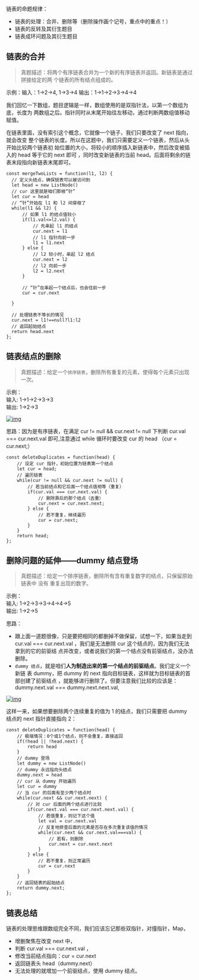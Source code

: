 链表的命题规律：

- 链表的处理：合并、删除等（删除操作画个记号，重点中的重点！）
- 链表的反转及其衍生题目
- 链表成环问题及其衍生题目

## 链表的合并

> 真题描述：将两个有序链表合并为一个新的有序链表并返回。新链表是通过拼接给定的两
> 个链表的所有结点组成的。

示例：输入：1->2->4, 1->3->4 输出：1->1->2->3->4->4

我们回忆一下数组，题目逻辑是一样，数组使用的是双指针法，以第一个数组为底，长度为
两数组之后。指针同时从末尾开始往左移动，通过判断两数组值移动赋值。

在链表里面，没有索引这个概念，它就像一个链子，我们只要改变了 next 指向，就会改变
整个链表的长度。所以在这题中，我们只需要定义一个链表，然后从头开始比较两个链表初
始位置的大小，将较小的顺序插入新链表中，然后改变被插入的 head 等于它的 next 即可
，同时改变新链表的当前 head。后面将剩余的链表末段指向新链表末尾即可。

```
const mergeTwoLists = function(l1, l2) {
  // 定义头结点，确保链表可以被访问到
  let head = new ListNode()
  // cur 这里就是咱们那根“针”
  let cur = head
  // “针”开始在 l1 和 l2 间穿梭了
  while(l1 && l2) {
      // 如果 l1 的结点值较小
      if(l1.val<=l2.val) {
          // 先串起 l1 的结点
          cur.next = l1
          // l1 指针向前一步
          l1 = l1.next
      } else {
          // l2 较小时，串起 l2 结点
          cur.next = l2
          // l2 向前一步
          l2 = l2.next
      }

      // “针”在串起一个结点后，也会往前一步
      cur = cur.next

  }

  // 处理链表不等长的情况
  cur.next = l1!==null?l1:l2
  // 返回起始结点
  return head.next
};
```

## 链表结点的删除

> 真题描述：给定一个`排序链表`，删除所有重复的元素，使得每个元素只出现一次。

示例：<br> 输入: 1->1->2->3->3 <br> 输出: 1->2->3

<a data-fancybox title="img" href="https://p1-jj.byteimg.com/tos-cn-i-t2oaga2asx/gold-user-assets/2020/3/17/170e6f3b38195ccf~tplv-t2oaga2asx-watermark.awebp">![img](https://p1-jj.byteimg.com/tos-cn-i-t2oaga2asx/gold-user-assets/2020/3/17/170e6f3b38195ccf~tplv-t2oaga2asx-watermark.awebp)</a>

思路：因为是有序链表，在满足 cur != null && cur.next != null 下判断 cur.val ===
cur.next.val 即可,注意通过 while 循环时要改变 cur 的 head （cur = cur.next;）

```
const deleteDuplicates = function(head) {
    // 设定 cur 指针，初始位置为链表第一个结点
    let cur = head;
    // 遍历链表
    while(cur != null && cur.next != null) {
        // 若当前结点和它后面一个结点值相等（重复）
        if(cur.val === cur.next.val) {
            // 删除靠后的那个结点（去重）
            cur.next = cur.next.next;
        } else {
            // 若不重复，继续遍历
            cur = cur.next;
        }
    }
    return head;
};
```

## 删除问题的延伸——dummy 结点登场

> 真题描述：给定一个排序链表，删除所有含有重复数字的结点，只保留原始链表中 没有
> 重复出现的数字。

示例：<br> 输入: 1->2->3->3->4->4->5<br> 输出: 1->2->5<br>

思路：

- 跟上面一道题很像，只是要把相同的都删掉不做保留，试想一下，如果当走到 cur.val
  === cur.next.val ，我们是无法删除 cur 这个结点的，因为我们无法拿到的它的前驱结
  点并改变，或者说我们的第一个结点没有前驱结点，没办法删除。
- `dummy 结点`，就是咱们**人为制造出来的第一个结点的前驱结点**。我们定义一个新链
  表 dummy，把 dummy 的 next 指向目标链表，这样就为目标链表的首部创建了前驱结点
  ，就能够进行删除了。但要注意我们比较的应该是：dummy.next.val ===
  dummy.next.next.val,

<a data-fancybox title="img" href="https://p1-jj.byteimg.com/tos-cn-i-t2oaga2asx/gold-user-assets/2020/3/17/170e7109a0a2ad77~tplv-t2oaga2asx-watermark.awebp">![img](https://p1-jj.byteimg.com/tos-cn-i-t2oaga2asx/gold-user-assets/2020/3/17/170e7109a0a2ad77~tplv-t2oaga2asx-watermark.awebp)</a>

这样一来，如果想要删除两个连续重复的值为 1 的结点，我们只需要把 dummy 结点的
next 指针直接指向 2：

```
const deleteDuplicates = function(head) {
    // 极端情况：0个或1个结点，则不会重复，直接返回
    if(!head || !head.next) {
        return head
    }
    // dummy 登场
    let dummy = new ListNode()
    // dummy 永远指向头结点
    dummy.next = head
    // cur 从 dummy 开始遍历
    let cur = dummy
    // 当 cur 的后面有至少两个结点时
    while(cur.next && cur.next.next) {
        // 对 cur 后面的两个结点进行比较
        if(cur.next.val === cur.next.next.val) {
            // 若值重复，则记下这个值
            let val = cur.next.val
            // 反复地排查后面的元素是否存在多次重复该值的情况
            while(cur.next && cur.next.val===val) {
                // 若有，则删除
                cur.next = cur.next.next
            }
        } else {
            // 若不重复，则正常遍历
            cur = cur.next
        }
    }
    // 返回链表的起始结点
    return dummy.next;
};
```

## 链表总结

链表的处理思维跟数组完全不同，我们应该忘记那些双指针，对撞指针，Map，

- 增删聚焦在改变 next 中，
- 判断 cur.val === cur.next.val ，
- 修改当前结点指向：cur = cur.next
- 返回链表头 head（dummy.next）
- 无法处理的就增加一个前驱结点，使用 dummy 结点。
